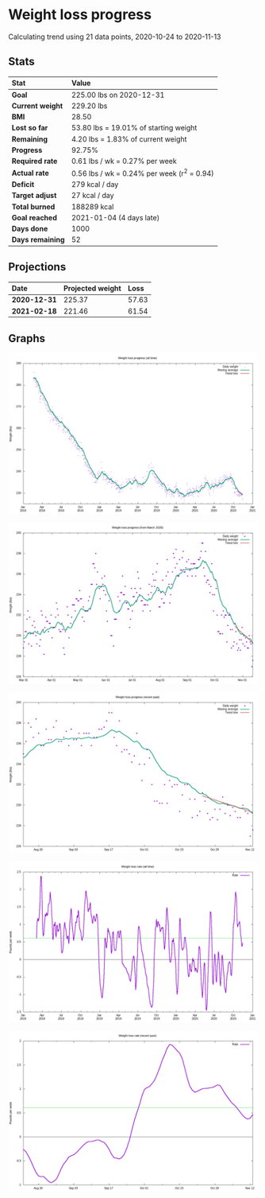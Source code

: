 # Weight loss progress

Calculating trend using 21 data points, 2020-10-24 to 2020-11-13

## Stats

Stat|Value
:-|:-
**Goal**|225.00 lbs on 2020-12-31
**Current weight**|229.20 lbs
**BMI**|28.50
**Lost so far**|53.80 lbs = 19.01% of starting weight
**Remaining**|4.20 lbs =  1.83% of current  weight
**Progress**|92.75%
**Required rate**|0.61 lbs / wk = 0.27% per week
**Actual rate**|0.56 lbs / wk = 0.24% per week  (r<sup>2</sup> = 0.94)
**Deficit**|279 kcal / day
**Target adjust**|27 kcal / day
**Total burned**|188289 kcal
**Goal reached**|2021-01-04 (4 days late)
**Days done**|1000
**Days remaining**|52

## Projections

Date|Projected weight|Loss
:-|:-|:-
**2020-12-31**|225.37|57.63
**2021-02-18**|221.46|61.54

## Graphs

![](weight-graph-alltime.png)

![](weight-graph-covid.png)

![](weight-graph-recent.png)

![](rate-graph-alltime.png)

![](rate-graph-recent.png)
